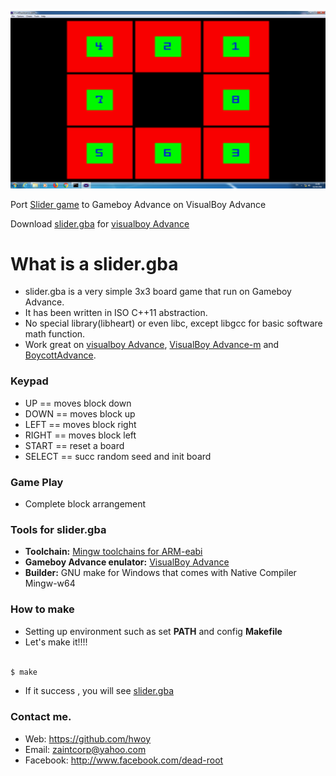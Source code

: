 ![](https://raw.githubusercontent.com/hwoy/slider.gba/master/res/slider.png?raw=true)

Port [Slider game](https://github.com/hwoy/slider) to Gameboy Advance on VisualBoy Advance

Download [slider.gba](https://raw.githubusercontent.com/hwoy/slider.gba/master/rom/slider.gba) for [visualboy Advance](https://jaist.dl.sourceforge.net/project/vba/VisualBoyAdvance/1.7.2/VisualBoyAdvance-1.7.2.zip)

# What is a slider.gba
- slider.gba is a very simple 3x3 board game that run on Gameboy Advance. 
- It has been written in ISO C++11 abstraction.
- No special library(libheart) or even libc, except libgcc for basic software math function.
- Work great on [visualboy Advance](https://jaist.dl.sourceforge.net/project/vba/VisualBoyAdvance/1.7.2/VisualBoyAdvance-1.7.2.zip), [VisualBoy Advance-m](https://github.com/visualboyadvance-m/visualboyadvance-m/releases) and [BoycottAdvance](http://www.emulator-zone.com/files/emulators/gba/ba/ba-028.zip).
 
### Keypad
- UP     == moves block down
- DOWN   == moves block up
- LEFT   == moves block right
- RIGHT  == moves block left
- START  == reset a board
- SELECT == succ random seed and init board

### Game Play
- Complete block arrangement


### Tools for slider.gba

- **Toolchain:** [Mingw toolchains for ARM-eabi](http://sysprogs.com/files/gnutoolchains/arm-eabi/arm-eabi-gcc7.2.0-r3.exe)
- **Gameboy Advance enulator:** [VisualBoy Advance](https://jaist.dl.sourceforge.net/project/vba/VisualBoyAdvance/1.7.2/VisualBoyAdvance-1.7.2.zip)
- **Builder:** GNU make for Windows that comes with Native Compiler Mingw-w64

### How to make

- Setting up environment such as set **PATH** and config **Makefile**
- Let's make it!!!!

```sh

$ make

```

- If it success , you will see [slider.gba](https://raw.githubusercontent.com/hwoy/slider.gba/master/rom/slider.gba)


### Contact me. 
- Web: https://github.com/hwoy 
- Email: zaintcorp@yahoo.com 
- Facebook: http://www.facebook.com/dead-root 